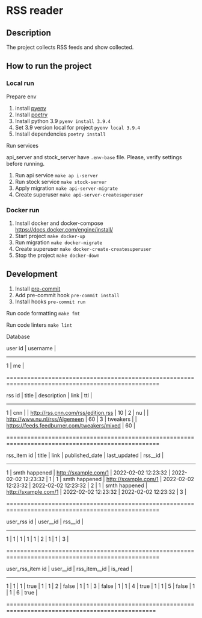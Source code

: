 # RSS reader

## Description
The project collects RSS feeds and show collected.

## How to run the project
### Local run

Prepare env
1. install [pyenv](https://github.com/pyenv/pyenv#installation)
2. Install [poetry](https://python-poetry.org/docs/#installation)
3. Install python 3.9 `pyenv install 3.9.4`
4. Set 3.9 version local for project `pyenv local 3.9.4`
5. Install dependencies `poetry install`

Run services

api_server and stock_server have `.env-base` file.
Please, verify settings before running.

1. Run api service `make ap i-server`
2. Run stock service `make stock-server`
3. Apply migration `make api-server-migrate`
4. Create superuser `make api-server-createsuperuser`

### Docker run
1. Install docker and docker-compose https://docs.docker.com/engine/install/
2. Start project `make docker-up`
3. Run migration `make docker-migrate`
4. Create superuser `make docker-create-createsuperuser`
5. Stop the project `make docker-down`

## Development
1. Install [pre-commit](https://pre-commit.com/#install)
2. Add pre-commit hook `pre-commit install`
3. Install hooks `pre-commit run`

Run code formatting `make fmt`

Run code linters `make lint`




Database

user
id | username |
_______________
1  | me       |

==================================================================================================

rss
id | title     | description | link                                        | ttl |
__________________________________________________________________________________
1  | cnn       |             | http://rss.cnn.com/rss/edition.rss          | 10  |
2  | nu        |             | http://www.nu.nl/rss/Algemeen               | 60  |
3  | tweakers  |             | https://feeds.feedburner.com/tweakers/mixed | 60  |

==================================================================================================

rss_item
id | title         | link                 | published_date      | last_updated        | rss__id |
________________________________________________________________________________________________
1  | smth happened | http://sxample.com/1 | 2022-02-02 12:23:32 | 2022-02-02 12:23:32 | 1       |
1  | smth happened | http://sxample.com/1 | 2022-02-02 12:23:32 | 2022-02-02 12:23:32 | 2       |
1  | smth happened | http://sxample.com/1 | 2022-02-02 12:23:32 | 2022-02-02 12:23:32 | 3       |

==================================================================================================

user_rss
id | user__id | rss__id      |
________________________________
1  | 1        | 1            |
1  | 1        | 2            |
1  | 1        | 3            |

==================================================================================================

user_rss_item
id | user__id | rss_item__id | is_read  |
_________________________________________
1  | 1        | 1            | true     |
1  | 1        | 2            | false    |
1  | 1        | 3            | false    |
1  | 1        | 4            | true     |
1  | 1        | 5            | false    |
1  | 1        | 6            | true     |

=================================================================================================
